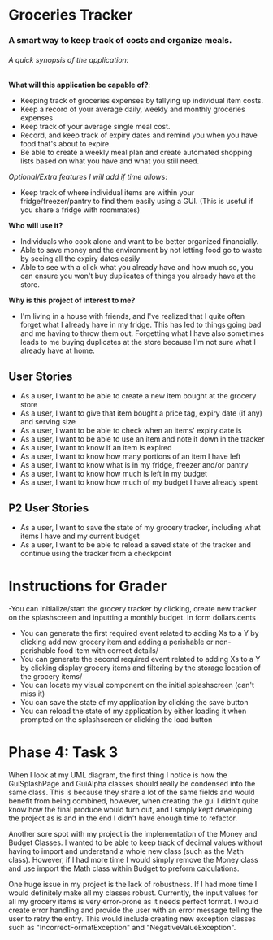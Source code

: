 # Groceries Tracker

### A smart way to keep track of costs and organize meals.

###### A quick synopsis of the application:
    



**What will this application be capable of?**:
- Keeping track of groceries expenses by tallying up individual item costs.
- Keep a record of your average daily, weekly and monthly groceries expenses
- Keep track of your average single meal cost.
- Record, and keep track of expiry dates and remind you when you have food that's about to expire.
- Be able to create a weekly meal plan and create automated shopping lists based on what you have and what you still need.

*Optional/Extra features I will add if time allows*:
- Keep track of where individual items are within your fridge/freezer/pantry to find them easily using a GUI.
  (This is useful if you share a fridge with roommates)

**Who will use it?**
- Individuals who cook alone and want to be better organized financially. 
- Able to save money and the environment by not letting food go to waste by seeing all the expiry dates easily
- Able to see with a click what you already have and how much so, you can ensure you won't buy duplicates of things you already have at the store. 


**Why is this project of interest to me?**
- I'm living in a house with friends, and I've realized that I quite often forget what I already have in my fridge. 
This has led to things going bad and me having to throw them out. Forgetting what I have also sometimes leads to me buying duplicates at the store because I'm not sure what I already have at home.


## User Stories
- As a user, I want to be able to create a new item bought at the grocery store
- As a user, I want to give that item bought a price tag, expiry date (if any) and serving size
- As a user, I want to be able to check when an items' expiry date is
- As a user, I want to be able to use an item and note it down in the tracker
- As a user, I want to know if an item is expired
- As a user, I want to know how many portions of an item I have left
- As a user, I want to know what is in my fridge, freezer and/or pantry
- As a user, I want to know how much is left in my budget
- As a user, I want to know how much of my budget I have already spent

## P2 User Stories
- As a user, I want to save the state of my grocery tracker, including what items I have and my current budget
- As a user, I want to be able to reload a saved state of the tracker and continue using the tracker from a checkpoint

# Instructions for Grader

-You can initialize/start the grocery tracker by clicking, create new tracker on the splashscreen and inputting a monthly budget. In form dollars.cents

- You can generate the first required event related to adding Xs to a Y by clicking add new grocery item and adding a perishable or non-perishable food item with correct details/
- You can generate the second required event related to adding Xs to a Y by clicking display grocery items and filtering by the storage location of the grocery items/
- You can locate my visual component on the initial splashscreen (can't miss it)
- You can save the state of my application by clicking the save button
- You can reload the state of my application by either loading it when prompted on the splashscreen or clicking the load button

# Phase 4: Task 3

When I look at my UML diagram, the first thing I notice is how the GuiSplashPage and GuiAlpha classes should really be condensed into the same class.
This is because they share a lot of the same fields and would benefit from being combined, however, when creating the gui I didn't quite know how the final produce
would turn out, and I simply kept developing the project as is and in the end I didn't have enough time to refactor. 

Another sore spot with my project is the implementation of the Money and Budget Classes. I wanted to be able to keep track of decimal values without having to import and understand a whole
new class (such as the Math class). However, if I had more time I would simply remove the Money class and use import the Math class within Budget to preform calculations. 

One huge issue in my project is the lack of robustness. If I had more time I would definitely make all my classes robust. Currently, the input values for all my grocery items
is very error-prone as it needs perfect format. I would create error handling and provide the user with an error message telling the user to retry the entry. This would 
include creating new exception classes such as "IncorrectFormatException" and "NegativeValueException". 

